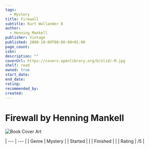 ```yaml
---
tags:
  - Mystery
title: Firewall
subtitle: Kurt Wallander 8
author:
  - Henning Mankell
publisher: Vintage
published: 2008-10-09T08:00:00+01:00
page_count: 
isbn: 
description: ""
coverUrl: https://covers.openlibrary.org/b/olid/-M.jpg
shelf: read
owned: true
start_date: 
end_date: 
rating: 
recommended_by: 
created: 
---
```


# Firewall by Henning Mankell

![Book Cover Art](https://covers.openlibrary.org/b/olid/-M.jpg)


| --- | --- |
| Genre | Mystery |
| Started |  |
| Finished |  |
| Rating | /5 |

